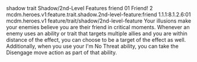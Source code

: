 <ability>
  <metadata>
    <class>shadow</class>
    <feature_type>trait</feature_type>
    <file_dpath>Shadow/2nd-Level Features</file_dpath>
    <item_id>friend</item_id>
    <item_index>01</item_index>
    <item_name>Friend!</item_name>
    <level>2</level>
    <scc>mcdm.heroes.v1:feature.trait.shadow.2nd-level-feature:friend</scc>
    <scdc>1.1.1:8.1.2.6:01</scdc>
    <source>mcdm.heroes.v1</source>
    <type>feature/trait/shadow/2nd-level-feature</type>
  </metadata>
  <effects>
    <effect type="mundane">Your illusions make your enemies believe you are their friend in critical moments. Whenever an enemy uses an ability or trait that targets multiple allies and you are within distance of the effect, you can choose to be a target of the effect as well.
Additionally, when you use your I&apos;m No Threat ability, you can take the Disengage move action as part of that ability.</effect>
  </effects>
</ability>
